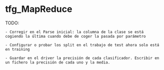 # tfg_MapReduce

TODO:
	
	- Corregir en el Parse inicial: la columna de la clase se está cogiendo la última cuando debe de coger la pasada por parámetro

	- Configurar o probar los split en el trabajo de test ahora solo está en training

	- Guardar en el driver la precisión de cada clasificador. Escribir en un fichero la precisión de cada uno y la media.